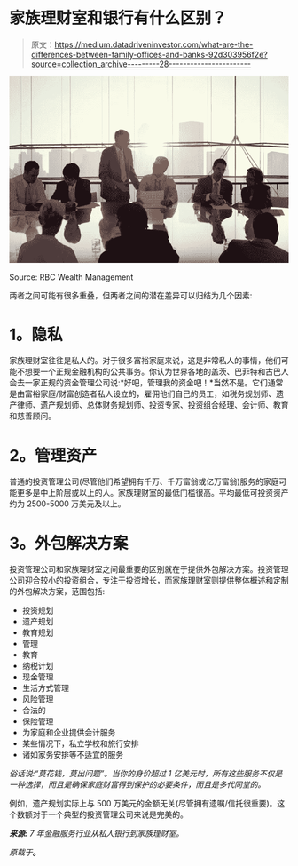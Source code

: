 # 家族理财室和银行有什么区别？

> 原文：<https://medium.datadriveninvestor.com/what-are-the-differences-between-family-offices-and-banks-92d303956f2e?source=collection_archive---------28----------------------->

![](img/ad09968cfb42878134de24438e78e81f.png)

Source: RBC Wealth Management

两者之间可能有很多重叠，但两者之间的潜在差异可以归结为几个因素:

# **1。隐私**

家族理财室往往是私人的。对于很多富裕家庭来说，这是非常私人的事情，他们可能不想要一个正规金融机构的公共事务。你认为世界各地的盖茨、巴菲特和古巴人会去一家正规的资金管理公司说:*好吧，管理我的资金吧！*当然不是。它们通常是由富裕家庭/财富创造者私人设立的，雇佣他们自己的员工，如税务规划师、遗产律师、遗产规划师、总体财务规划师、投资专家、投资组合经理、会计师、教育和慈善顾问。

# **2。管理资产**

普通的投资管理公司(尽管他们希望拥有千万、千万富翁或亿万富翁)服务的家庭可能更多是中上阶层或以上的人。家族理财室的最低门槛很高。平均最低可投资资产约为 2500-5000 万美元及以上。

# **3。外包解决方案**

投资管理公司和家族理财室之间最重要的区别就在于提供外包解决方案。投资管理公司迎合较小的投资组合，专注于投资增长，而家族理财室则提供整体概述和定制的外包解决方案，范围包括:

*   投资规划
*   遗产规划
*   教育规划
*   管理
*   教育
*   纳税计划
*   现金管理
*   生活方式管理
*   风险管理
*   合法的
*   保险管理
*   为家庭和企业提供会计服务
*   某些情况下，私立学校和旅行安排
*   诸如家务安排等不适宜的服务

*俗话说:“莫花钱，莫出问题”。当你的身价超过 1 亿美元时，所有这些服务不仅是一种选择，而且是确保家庭财富得到保护的必要条件，而且是多代同堂的。*

例如，遗产规划实际上与 500 万美元的金额无关(尽管拥有遗嘱/信托很重要)。这个数额对于一个典型的投资管理公司来说是完美的。

***来源:*** *7 年金融服务行业从私人银行到家族理财室。*

*原载于*[](http://qr.ae/TUhXgm)**。**
